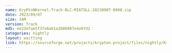 ```yaml
---
name: KryPtoNKernel-Track-BLC-MIATOLL-20230907-0808.zip
date: 2023/09/07
size: 16M
version: Track
md5: ee23efae5f3fe6ab1a2086987e4a97d2
categories: nightly
layout: waitting
link: https://sourceforge.net/projects/krypton-project/files/nightly/KryPtoNKernel-Track-BLC-MIATOLL-20230907-0808.zip
---
```

